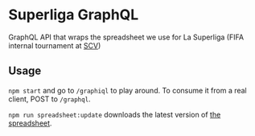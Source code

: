 # Superliga GraphQL

GraphQL API that wraps the spreadsheet we use for La Superliga (FIFA internal tournament at [SCV](http://scvsoft.com/))

## Usage

`npm start` and go to `/graphiql` to play around. To consume it from a real client, POST to `/graphql`.

`npm run spreadsheet:update` downloads the latest version of [the spreadsheet](https://docs.google.com/spreadsheets/d/1dDsZY2MD7ZYq5xmVcebevu-ZVI4hwlTkhuyBoxAWGe8).
